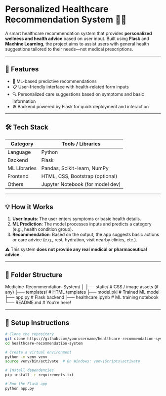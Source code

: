 # Personalized Healthcare Recommendation System 🏥💡

A smart healthcare recommendation system that provides **personalized wellness and health advice** based on user input. Built using **Flask** and **Machine Learning**, the project aims to assist users with general health suggestions tailored to their needs—not medical prescriptions.

---

## 🚀 Features

- 🧠 ML-based predictive recommendations
- 📋 User-friendly interface with health-related form inputs
- 🔍 Personalized care suggestions based on symptoms and basic information
- ⚙️ Backend powered by Flask for quick deployment and interaction

---

## 🛠️ Tech Stack

| Category       | Tools / Libraries                 |
|----------------|-----------------------------------|
| Language       | Python                            |
| Backend        | Flask                             |
| ML Libraries   | Pandas, Scikit-learn, NumPy       |
| Frontend       | HTML, CSS, Bootstrap (optional)   |
| Others         | Jupyter Notebook (for model dev)  |

---

## 💡 How it Works

1. **User Inputs**: The user enters symptoms or basic health details.
2. **ML Prediction**: The model processes inputs and predicts a category (e.g., health condition group).
3. **Recommendation**: Based on the output, the app suggests basic actions or care advice (e.g., rest, hydration, visit nearby clinics, etc.).

⚠️ This system **does not provide any real medical or pharmaceutical advice**.

---

## 📁 Folder Structure
Medicine-Recommendation-System/
│
├── static/                # CSS / image assets (if any)
├── templates/             # HTML templates
├── model.pkl              # Trained ML model
├── app.py                 # Flask backend
├── healthcare.ipynb       # ML training notebook
└── README.md              # You’re here!

---

## 🔧 Setup Instructions

```bash
# Clone the repository
git clone https://github.com/yourusername/healthcare-recommendation-system.git
cd healthcare-recommendation-system

# Create a virtual environment
python -m venv venv
source venv/bin/activate  # On Windows: venv\Scripts\activate

# Install dependencies
pip install -r requirements.txt

# Run the Flask app
python app.py
